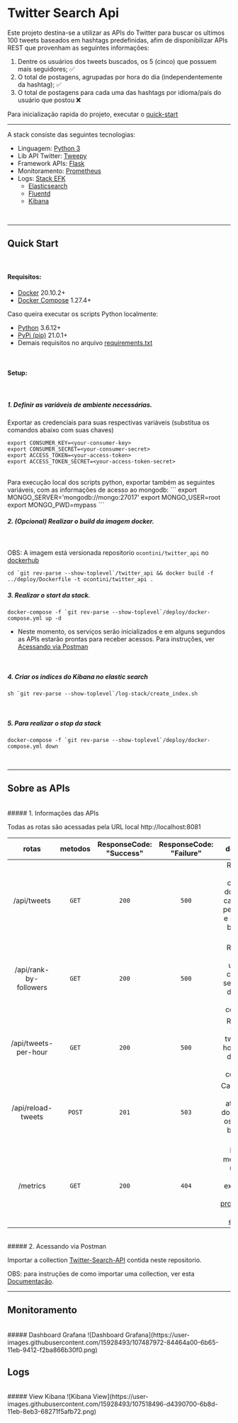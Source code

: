 # Twitter Search Api

Este projeto destina-se a utilizar as APIs do Twitter para buscar os ultimos 100 tweets baseados em hashtags predefinidas, afim de disponibilizar APIs REST que provenham as seguintes informações:

1. Dentre os usuários dos tweets buscados, os 5 (cinco) que possuem mais seguidores; :white_check_mark:
2. O total de postagens, agrupadas por hora do dia (independentemente da hashtag); :white_check_mark:
3. O total de postagens para cada uma das hashtags por idioma/país do usuário que postou :x:

Para inicialização rapida do projeto, executar o [quick-start](#quick-start)
<br>

-----

A stack consiste das seguintes tecnologias:

- Linguagem: [Python 3](https://www.python.org/)
- Lib API Twitter: [Tweepy](https://www.tweepy.org/)
- Framework APIs: [Flask](https://palletsprojects.com/p/flask/)
- Monitoramento: [Prometheus](https://prometheus.io/)
- Logs: [Stack EFK](https://www.digitalocean.com/community/tutorials/how-to-set-up-an-elasticsearch-fluentd-and-kibana-efk-logging-stack-on-kubernetes-pt)
    - [Elasticsearch](https://www.elastic.co/pt/elasticsearch/) 
    - [Fluentd](https://www.fluentd.org/)
    - [Kibana](https://www.elastic.co/pt/kibana)
<br>


-----
## <a name=quick-start></a>Quick Start
<br>

#### Requisitos:

- [Docker](https://www.docker.com/products/docker-desktop) 20.10.2+
- [Docker Compose](https://docs.docker.com/compose/install/) 1.27.4+

Caso queira executar os scripts Python localmente:

- [Python](https://www.python.org/) 3.6.12+
- [PyPi (pip)](https://pypi.org/project/pip/) 21.0.1+
- Demais requisitos no arquivo [requirements.txt](twitter_api/requirements.txt)
<br>

#### Setup:
<br>

##### 1. Definir as variáveis de ambiente necessárias.

Exportar as credenciais para suas respectivas variáveis (substitua os comandos abaixo com suas chaves)
```
export CONSUMER_KEY=<your-consumer-key>
export CONSUMER_SECRET=<your-consumer-secret>
export ACCESS_TOKEN=<your-access-token>
export ACCESS_TOKEN_SECRET=<your-access-token-secret>
```
<br>
Para execução local dos scripts python, exportar também as seguintes variáveis, com as informações de acesso ao mongodb:
```
export MONGO_SERVER='mongodb://mongo:27017'
export MONGO_USER=root
export MONGO_PWD=mypass
```
<br>

##### 2. (Opcional) Realizar o build da imagem docker.
<br>


OBS: A imagem está versionada repositorio `ocontini/twitter_api` no [dockerhub](https://hub.docker.com)

```
cd `git rev-parse --show-toplevel`/twitter_api && docker build -f ../deploy/Dockerfile -t ocontini/twitter_api .
```

##### 3. Realizar o start da stack.

```
docker-compose -f `git rev-parse --show-toplevel`/deploy/docker-compose.yml up -d
```

- Neste momento, os serviços serão inicializados e em alguns segundos as APIs estarão prontas para receber acessos. Para instruções, ver [Acessando via Postman](#acess-apis)
<br>

##### 4. Criar os indices do Kibana no elastic search

```
sh `git rev-parse --show-toplevel`/log-stack/create_index.sh
```
<br>

##### 5. Para realizar o stop da stack

```
docker-compose -f `git rev-parse --show-toplevel`/deploy/docker-compose.yml down
```
<br>

-----

## <a name=about-apis></a>Sobre as APIs
<br>
##### 1. Informações das APIs

Todas as rotas são acessadas pela URL local http://localhost:8081

|        **rotas**       	| **metodos** 	| **ResponseCode:<br>"Success"** 	| **ResponseCode:<br>"Failure"** 	|                                      **descricao**                                      	|
|:----------------------:	|:-----------:	|:------------------------------:	|:------------------------------:	|:---------------------------------------------------------------------------------------:	|
| /api/tweets            	|    `GET`    	|              `200`             	|              `500`             	| Retorna a lista completa dos tweets carregados pelo loader, e salvos no banco de dados. 	|
| /api/rank-by-followers 	|    `GET`    	|              `200`             	|              `500`             	| Retorna o top 5 usuarios com mais seguidores, dentre os tweets coletados.               	|
| /api/tweets-per-hour   	|    `GET`    	|              `200`             	|              `500`             	| Retorna o total de tweets por hora do dia, dentre os tweets coletados.                  	|
| /api/reload-tweets     	|    `POST`   	|              `201`             	|              `503`             	| Carrega uma lista atualizada dos tweets e os salva no banco de dados.                   	|
| /metrics               	|    `GET`    	|              `200`             	|              `404`             	| Retorna metricas de uso das APIs, exportadas pela lib [prometheus-flask-exporter](https://pypi.org/project/prometheus-flask-exporter/)       	|

<br>
##### 2. <a name=access-apis></a>Acessando via Postman

Importar a collection [Twitter-Search-API](./Twitter-Search-API.postman_colection.json) contida neste repositorio.

OBS: para instruções de como importar uma collection, ver esta [Documentação](https://learning.postman.com/docs/getting-started/importing-and-exporting-data/#importing-data-into-postman).

-----

## <a name=about-apis></a>Monitoramento
<br>
##### Dashboard Grafana
![Dashboard Grafana](https://user-images.githubusercontent.com/15928493/107487972-84464a00-6b65-11eb-9412-f2ba866b30f0.png)
<br>

## <a name=about-apis></a>Logs
<br>
##### View Kibana
![Kibana View](https://user-images.githubusercontent.com/15928493/107518496-d4390700-6b8d-11eb-8eb3-68271f5afb72.png)